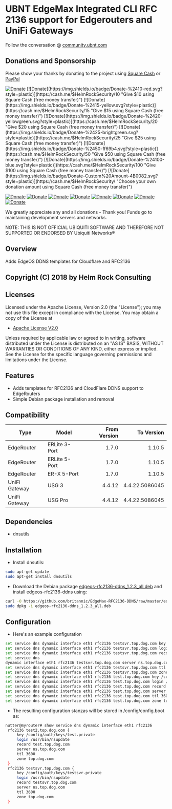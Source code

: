 # UBNT EdgeMax Integrated CLI RFC 2136 support for Edgerouters and UniFi Gateways

Follow the conversation @ [community.ubnt.com](https://community.ubnt.com/t5/EdgeRouter/edgeos-rfc2136-ddns-v1-2-2-Integrated-CLI-RFC-2136-support-for/td-p/1270181/jump-to/first-unread-message "Follow the conversation about this software in the EdgeRouter forum (https://community.ubnt.com/t5/EdgeRouter/)")

## Donations and Sponsorship

Please show your thanks by donating to the project using [Square Cash](https://cash.me/$HelmRockSecurity/ "Securely send and receive cash without fees using Square Cash") or [PayPal](https://www.paypal.me/helmrocksecurity/)

[![Donate](https://img.shields.io/badge/Donate-%245-orange.svg?style=plastic)](https://cash.me/$HelmRockSecurity/5 "Give $5 using Square Cash (free money transfer)")
[![Donate](https://img.shields.io/badge/Donate-%2410-red.svg?style=plastic)](https://cash.me/$HelmRockSecurity/10 "Give $10 using Square Cash (free money transfer)")
[![Donate](https://img.shields.io/badge/Donate-%2415-yellow.svg?style=plastic)](https://cash.me/$HelmRockSecurity/15 "Give $15 using Square Cash (free money transfer)")
[![Donate](https://img.shields.io/badge/Donate-%2420-yellowgreen.svg?style=plastic)](https://cash.me/$HelmRockSecurity/20 "Give $20 using Square Cash (free money transfer)")
[![Donate](https://img.shields.io/badge/Donate-%2425-brightgreen.svg?style=plastic)](https://cash.me/$HelmRockSecurity/25 "Give $25 using Square Cash (free money transfer)")
[![Donate](https://img.shields.io/badge/Donate-%2450-ff69b4.svg?style=plastic)](https://cash.me/$HelmRockSecurity/50 "Give $50 using Square Cash (free money transfer)")
[![Donate](https://img.shields.io/badge/Donate-%24100-blue.svg?style=plastic)](https://cash.me/$HelmRockSecurity/100 "Give $100 using Square Cash (free money transfer)")
[![Donate](https://img.shields.io/badge/Donate-Custom%20Amount-4B0082.svg?style=plastic)](https://cash.me/$HelmRockSecurity/ "Choose your own donation amount using Square Cash (free money transfer)")

[![Donate](https://img.shields.io/badge/Donate-%245-orange.svg?style=plastic)](https://paypal.me/helmrocksecurity/5 "Give $5 using PayPal (PayPal money transfer)")
[![Donate](https://img.shields.io/badge/Donate-%2410-red.svg?style=plastic)](https://paypal.me/helmrocksecurity/10 "Give $10 using PayPal (PayPal money transfer)")
[![Donate](https://img.shields.io/badge/Donate-%2415-yellow.svg?style=plastic)](https://paypal.me/helmrocksecurity/15 "Give $15 using PayPal (PayPal money transfer)")
[![Donate](https://img.shields.io/badge/Donate-%2420-yellowgreen.svg?style=plastic)](https://paypal.me/helmrocksecurity/20 "Give $20 using PayPal (PayPal money transfer)")
[![Donate](https://img.shields.io/badge/Donate-%2425-brightgreen.svg?style=plastic)](https://paypal.me/helmrocksecurity/25 "Give $25 using PayPal (PayPal money transfer)")
[![Donate](https://img.shields.io/badge/Donate-%2450-ff69b4.svg?style=plastic)](https://paypal.me/helmrocksecurity/50 "Give $50 using PayPal (PayPal money transfer)")
[![Donate](https://img.shields.io/badge/Donate-%24100-blue.svg?style=plastic)](https://paypal.me/helmrocksecurity/100 "Give $100 using PayPal (PayPal money transfer)")
[![Donate](https://img.shields.io/badge/Donate-Custom%20Amount-4B0082.svg?style=plastic)](https://paypal.me/helmrocksecurity/ "Choose your own donation amount using PayPal (PayPal money transfer)")

We greatly appreciate any and all donations - Thank you! Funds go to maintaining development servers and networks.

NOTE: THIS IS NOT OFFICIAL UBIQUITI SOFTWARE AND THEREFORE NOT SUPPORTED OR ENDORSED BY Ubiquiti Networks®

## Overview

Adds EdgeOS DDNS templates for Cloudflare and RFC2136

## Copyright (C) 2018 by Helm Rock Consulting

## Licenses

Licensed under the Apache License, Version 2.0 (the "License");
you may not use this file except in compliance with the License.
You may obtain a copy of the License at

* [Apache License V2.0](https://www.apache.org/licenses/LICENSE-2.0)

Unless required by applicable law or agreed to in writing, software
distributed under the License is distributed on an "AS IS" BASIS,
WITHOUT WARRANTIES OR CONDITIONS OF ANY KIND, either express or implied.
See the License for the specific language governing permissions and
limitations under the License.

## Features

* Adds templates for RFC2136 and CloudFlare DDNS support to EdgeRouters
* Simple Debian package installation and removal

## Compatibility

|Type|Model|From Version|To Version|
|---|---|---:|---:|
|EdgeRouter|ERLite 3-Port|1.7.0|1.10.5|
|EdgeRouter|ERLite 5-Port|1.7.0|1.10.5|
|EdgeRouter|ER-X 5-Port|1.7.0|1.10.5|
|UniFi Gateway|USG 3|4.4.12|4.4.22.5086045|
|UniFi Gateway|USG Pro|4.4.12|4.4.22.5086045|

## Dependencies

* dnsutils

## Installation

* Install dnsutils:

```bash
sudo apt-get update
sudo apt-get install dnsutils
```

* Download the Debian package [edgeos-rfc2136-ddns_1.2.3_all.deb](https://github.com/britannic/EdgeMax-RFC2136-DDNS/raw/master/edgeos-rfc2136-ddns_1.2.3_all.deb) and install edgeos-rfc2136-ddns using:

```bash
curl -O https://github.com/britannic/EdgeMax-RFC2136-DDNS/raw/master/edgeos-rfc2136-ddns_1.2.3_all.deb
sudo dpkg -i edgeos-rfc2136-ddns_1.2.3_all.deb
```

## Configuration

* Here's an example configuration

```bash
set service dns dynamic interface eth1 rfc2136 testsvr.top.dog.com key /config/auth/keys/testsvr.private
set service dns dynamic interface eth1 rfc2136 testsvr.top.dog.com login /usr/bin/nsupdate
set service dns dynamic interface eth1 rfc2136 testsvr.top.dog.com record testsvr.top.dog.com
set service dns
dynamic interface eth1 rfc2136 testsvr.top.dog.com server ns.top.dog.com
set service dns dynamic interface eth1 rfc2136 testsvr.top.dog.com ttl 3600
set service dns dynamic interface eth1 rfc2136 testsvr.top.dog.com zone top.dog.com
set service dns dynamic interface eth1 rfc2136 test.top.dog.com key /config/auth/keys/test.private
set service dns dynamic interface eth1 rfc2136 test.top.dog.com login /usr/bin/nsupdate
set service dns dynamic interface eth1 rfc2136 test.top.dog.com record test.top.dog.com
set service dns dynamic interface eth1 rfc2136 test.top.dog.com server ns.top.dog.com
set service dns dynamic interface eth1 rfc2136 test.top.dog.com ttl 3600
set service dns dynamic interface eth1 rfc2136 test.top.dog.com zone top.dog.com
```

* The resulting configuration stanzas will be stored in /config/config.boot as:

```bash
nutter@myrouter# show service dns dynamic interface eth1 rfc2136
 rfc2136 test2.top.dog.com {
     key /config/auth/keys/test.private
     login /usr/bin/nsupdate
     record test.top.dog.com
     server ns.top.dog.com
     ttl 3600
     zone top.dog.com
 }
 rfc2136 testsvr.top.dog.com {
     key /config/auth/keys/testsvr.private
     login /usr/bin/nsupdate
     record testsvr.top.dog.com
     server ns.top.dog.com
     ttl 3600
     zone top.dog.com
 }
```